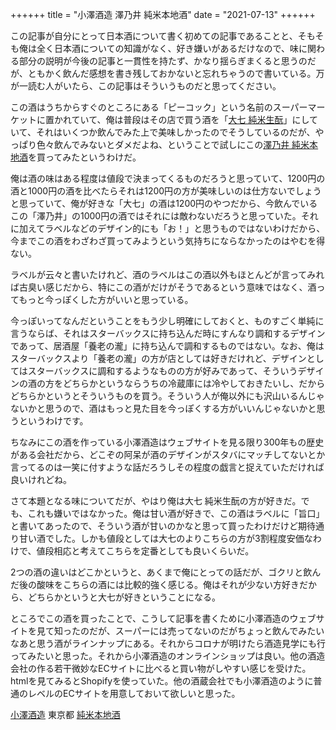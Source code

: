 ++++++
title = "小澤酒造 澤乃井 純米本地酒"
date = "2021-07-13"
++++++

この記事が自分にとって日本酒について書く初めての記事であることと、そもそも俺は全く日本酒についての知識がなく、好き嫌いがあるだけなので、味に関わる部分の説明が今後の記事と一貫性を持たず、かなり揺らぎまくると思うのだが、ともかく飲んだ感想を書き残しておかないと忘れちゃうので書いている。万が一読む人がいたら、この記事はそういうものだと思ってください。

この酒はうちからすぐのところにある「ピーコック」という名前のスーパーマーケットに置かれていて、俺は普段はその店で買う酒を「[大七 純米生酛](https://www.daishichi.com/sake/junmaikimoto.html)」にしていて、それはいくつか飲んでみた上で美味しかったのでそうしているのだが、やっぱり色々飲んでみないとダメだよね、ということで試しにこの[澤乃井 純米本地酒](https://shop.sawanoi-sake.com/products/junmaihonjizake)を買ってみたというわけだ。

俺は酒の味はある程度は値段で決まってくるものだろうと思っていて、1200円の酒と1000円の酒を比べたらそれは1200円の方が美味しいのは仕方ないでしょうと思っていて、俺が好きな「大七」の酒は1200円のやつだから、今飲んでいるこの「澤乃井」の1000円の酒ではそれには敵わないだろうと思っていた。それに加えてラベルなどのデザイン的にも「お！」と思うものではないわけだから、今までこの酒をわざわざ買ってみようという気持ちにならなかったのはやむを得ない。

ラベルが云々と書いたけれど、酒のラベルはこの酒以外もほとんどが言ってみれば古臭い感じだから、特にこの酒がだけがそうであるという意味ではなく、酒ってもっと今っぽくした方がいいと思っている。

今っぽいってなんだということをもう少し明確にしておくと、ものすごく単純に言うならば、それはスターバックスに持ち込んだ時にすんなり調和するデザインであって、居酒屋「養老の瀧」に持ち込んで調和するものではない。なお、俺はスターバックスより「養老の瀧」の方が店としては好きだけれど、デザインとしてはスターバックスに調和するようなものの方が好みであって、そういうデザインの酒の方をどちらかというならうちの冷蔵庫には冷やしておきたいし、だからどちらかというとそういうものを買う。そういう人が俺以外にも沢山いるんじゃないかと思うので、酒はもっと見た目を今っぽくする方がいいんじゃないかと思うというわけです。

ちなみにこの酒を作っている小澤酒造はウェブサイトを見る限り300年もの歴史がある会社だから、どこぞの阿呆が酒のデザインがスタバにマッチしてないとか言ってるのは一笑に付すような話だろうしその程度の戯言と捉えていただければ良いけれどね。

さて本題となる味についてだが、やはり俺は大七 純米生酛の方が好きだ。でも、これも嫌いではなかった。俺は甘い酒が好きで、この酒はラベルに「旨口」と書いてあったので、そういう酒が甘いのかなと思って買ったわけだけど期待通り甘い酒でした。しかも値段としては大七のよりこちらの方が3割程度安価なわけで、値段相応と考えてこちらを定番としても良いくらいだ。

2つの酒の違いはどこかというと、あくまで俺にとっての話だが、ゴクリと飲んだ後の酸味をこちらの酒には比較的強く感じる。俺はそれが少ない方好きだから、どちらかというと大七が好きということになる。

ところでこの酒を買ったことで、こうして記事を書くために小澤酒造のウェブサイトを見て知ったのだが、スーパーには売ってないのだがちょっと飲んでみたいなあと思う酒がラインナップにある。それからコロナが明けたら酒造見学にも行ってみたいと思った。それから小澤酒造のオンラインショップは良い。他の酒造会社の作る若干微妙なECサイトに比べると買い物がしやすい感じを受けた。htmlを見てみるとShopifyを使っていた。他の酒蔵会社でも小澤酒造のように普通のレベルのECサイトを用意しておいて欲しいと思った。

[小澤酒造](http://www.sawanoi-sake.com) 東京都
[純米本地酒](https://shop.sawanoi-sake.com/products/junmaihonjizake)
